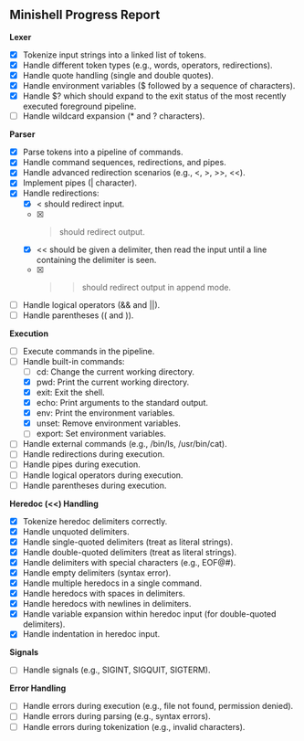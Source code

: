## Minishell Progress Report

**Lexer**

- [x] Tokenize input strings into a linked list of tokens.
- [x] Handle different token types (e.g., words, operators, redirections).
- [x] Handle quote handling (single and double quotes).
- [x] Handle environment variables ($ followed by a sequence of characters).
- [x] Handle $? which should expand to the exit status of the most recently executed foreground pipeline.
- [ ] Handle wildcard expansion (* and ? characters).

**Parser**

- [x] Parse tokens into a pipeline of commands.
- [x] Handle command sequences, redirections, and pipes.
- [x] Handle advanced redirection scenarios (e.g., <, >, >>, <<).
- [x] Implement pipes (| character).
- [x] Handle redirections:
  -   [x] < should redirect input.
  -   [x] > should redirect output.
  -   [x] << should be given a delimiter, then read the input until a line containing the delimiter is seen.
  -   [x] >> should redirect output in append mode.
- [ ] Handle logical operators (&& and ||).
- [ ] Handle parentheses (( and )).

**Execution**

- [ ] Execute commands in the pipeline.
- [ ] Handle built-in commands:
  -   [ ] cd: Change the current working directory.
  -   [x] pwd: Print the current working directory.
  -   [x] exit: Exit the shell.
  -   [x] echo: Print arguments to the standard output.
  -   [x] env: Print the environment variables.
  -   [x] unset: Remove environment variables.
  -   [ ] export: Set environment variables.
- [ ] Handle external commands (e.g., /bin/ls, /usr/bin/cat).
- [ ] Handle redirections during execution.
- [ ] Handle pipes during execution.
- [ ] Handle logical operators during execution.
- [ ] Handle parentheses during execution.

**Heredoc (<<) Handling**

- [x] Tokenize heredoc delimiters correctly.
- [x] Handle unquoted delimiters.
- [x] Handle single-quoted delimiters (treat as literal strings).
- [x] Handle double-quoted delimiters (treat as literal strings).
- [x] Handle delimiters with special characters (e.g., EOF@#).
- [x] Handle empty delimiters (syntax error).
- [x] Handle multiple heredocs in a single command.
- [x] Handle heredocs with spaces in delimiters.
- [x] Handle heredocs with newlines in delimiters.
- [x] Handle variable expansion within heredoc input (for double-quoted delimiters).
- [x] Handle indentation in heredoc input.

**Signals**

- [ ] Handle signals (e.g., SIGINT, SIGQUIT, SIGTERM).

**Error Handling**

- [ ] Handle errors during execution (e.g., file not found, permission denied).
- [ ] Handle errors during parsing (e.g., syntax errors).
- [ ] Handle errors during tokenization (e.g., invalid characters).
